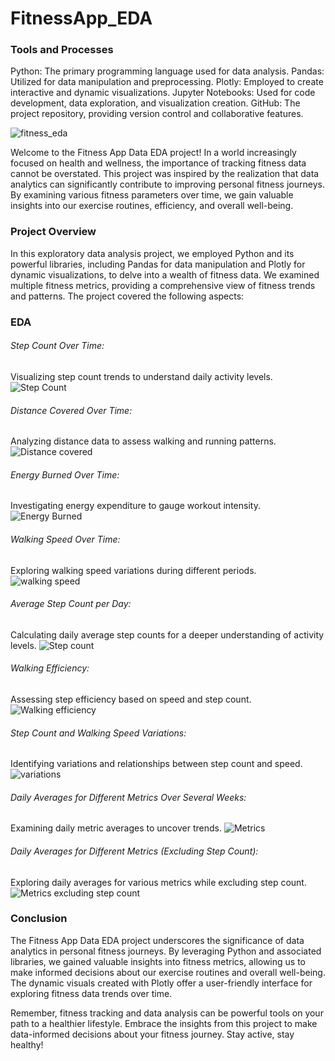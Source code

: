 # FitnessApp_EDA
### Tools and Processes
Python: The primary programming language used for data analysis.
Pandas: Utilized for data manipulation and preprocessing.
Plotly: Employed to create interactive and dynamic visualizations.
Jupyter Notebooks: Used for code development, data exploration, and visualization creation.
GitHub: The project repository, providing version control and collaborative features.


![fitness_eda](https://github.com/santasish/FitnessApp_EDA/assets/112464173/0e93a96c-a514-4f44-b45a-c265ed0835ea)


Welcome to the Fitness App Data EDA project! In a world increasingly focused on health and wellness, the importance of tracking fitness data cannot be overstated. This project was inspired by the realization that data analytics can significantly contribute to improving personal fitness journeys. By examining various fitness parameters over time, we gain valuable insights into our exercise routines, efficiency, and overall well-being.

### Project Overview
In this exploratory data analysis project, we employed Python and its powerful libraries, including Pandas for data manipulation and Plotly for dynamic visualizations, to delve into a wealth of fitness data. We examined multiple fitness metrics, providing a comprehensive view of fitness trends and patterns. The project covered the following aspects:


### EDA 
###### Step Count Over Time: 
Visualizing step count trends to understand daily activity levels.
![Step Count](https://github.com/santasish/FitnessApp_EDA/assets/112464173/9bff92f5-b2a4-41a5-ac77-25a7d2bbf6d5)
 

###### Distance Covered Over Time: 
Analyzing distance data to assess walking and running patterns.
![Distance covered](https://github.com/santasish/FitnessApp_EDA/assets/112464173/198d62c6-e7e7-47b6-be9b-2a8901a326f8)


###### Energy Burned Over Time: 
Investigating energy expenditure to gauge workout intensity.
![Energy Burned](https://github.com/santasish/FitnessApp_EDA/assets/112464173/7aa4bc12-b715-4fbe-9c88-1ffcca89bedd)


###### Walking Speed Over Time: 
Exploring walking speed variations during different periods.
![walking speed](https://github.com/santasish/FitnessApp_EDA/assets/112464173/0693427d-1064-491f-a771-08e5296733a9)


###### Average Step Count per Day: 
Calculating daily average step counts for a deeper understanding of activity levels.
![Step count](https://github.com/santasish/FitnessApp_EDA/assets/112464173/3859dc49-287c-4ab5-96a4-e1297cb2e305)


###### Walking Efficiency: 
Assessing step efficiency based on speed and step count.
![Walking efficiency](https://github.com/santasish/FitnessApp_EDA/assets/112464173/4b43e604-5b00-49f4-bbc2-b781fd991287)

###### Step Count and Walking Speed Variations: 
Identifying variations and relationships between step count and speed.
![variations](https://github.com/santasish/FitnessApp_EDA/assets/112464173/3b99fca5-6377-4445-b3e6-010ab037cf70)


###### Daily Averages for Different Metrics Over Several Weeks: 
Examining daily metric averages to uncover trends.
![Metrics](https://github.com/santasish/FitnessApp_EDA/assets/112464173/2ab8a7e0-8098-4b27-a9e1-eb263780c5f9)



###### Daily Averages for Different Metrics (Excluding Step Count): 
Exploring daily averages for various metrics while excluding step count.
![Metrics  excluding step count](https://github.com/santasish/FitnessApp_EDA/assets/112464173/3a228f53-8618-4418-9b7d-4d476aa1bc22)








### Conclusion
The Fitness App Data EDA project underscores the significance of data analytics in personal fitness journeys. By leveraging Python and associated libraries, we gained valuable insights into fitness metrics, allowing us to make informed decisions about our exercise routines and overall well-being. The dynamic visuals created with Plotly offer a user-friendly interface for exploring fitness data trends over time.

Remember, fitness tracking and data analysis can be powerful tools on your path to a healthier lifestyle. Embrace the insights from this project to make data-informed decisions about your fitness journey. Stay active, stay healthy!
